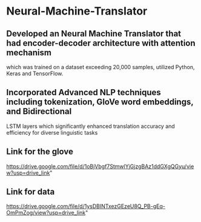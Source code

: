 # Neural-Machine-Translator
## Developed an Neural Machine Translator that had encoder-decoder architecture with attention mechanism
which was trained on a dataset exceeding 20,000 samples, utilized Python, Keras and TensorFlow.
## Incorporated Advanced NLP techniques including tokenization, GloVe word embeddings, and Bidirectional
LSTM layers which significantly enhanced translation accuracy and efficiency for diverse linguistic tasks
## Link for the glove 
https://drive.google.com/file/d/1oBjVbgf7StmwlYjGjzgBAz1ddGXgQGyu/view?usp=drive_link"
## Link for data 
https://drive.google.com/file/d/1ysDBINTxezGEzeU8Q_PB-gEq-OmPmZog/view?usp=drive_link"
